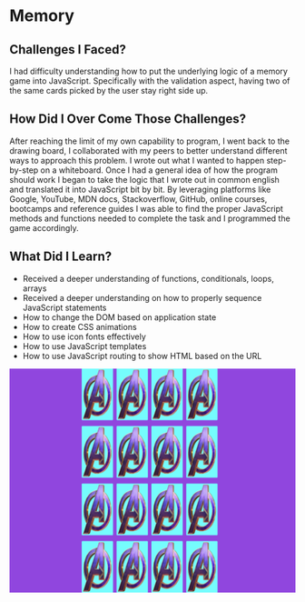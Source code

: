 # Memory


## Challenges I Faced?

I had difficulty understanding how to put the underlying logic of a memory game into JavaScript. Specifically with the validation aspect, having two of the same cards picked by the user stay right side up.

## How Did I Over Come Those Challenges? 

After reaching the limit of my own capability to program, I went back to the drawing board, I collaborated with my peers to better understand different ways to approach this problem. I wrote out what I wanted to happen step-by-step on a whiteboard. Once I had a general idea of how the program should work I began to take the logic that I wrote out in common english and translated it into JavaScript bit by bit. By leveraging platforms like Google, YouTube, MDN docs, Stackoverflow, GitHub, online courses, bootcamps and reference guides I was able to find the proper JavaScript methods and functions needed to complete the task and I programmed the game accordingly.

## What Did I Learn? 

* Received a deeper understanding of functions, conditionals, loops, arrays
* Received a deeper understanding on how to properly sequence JavaScript statements
* How to change the DOM based on application state 
* How to create CSS animations
* How to use icon fonts effectively
* How to use JavaScript templates
* How to use JavaScript routing to show HTML based on the URL


![Memory Game Screenshot](memorygame.png)



